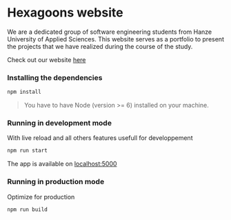 # Hexagoons website

We are a dedicated group of software engineering students from Hanze University of Applied Sciences. This website serves as a portfolio to present the projects that we have realized during the course of the study.

Check out our website [here](https://www.hexagoons.com)

### Installing the dependencies

```sh
npm install
```

> You have to have Node (version >= 6) installed on your machine. 

### Running in development mode

With live reload and all others features usefull for developpement

```sh
npm run start
```

The app is available on [localhost:5000](http://localhost:5000)

### Running in production mode

Optimize for production

```sh
npm run build
```